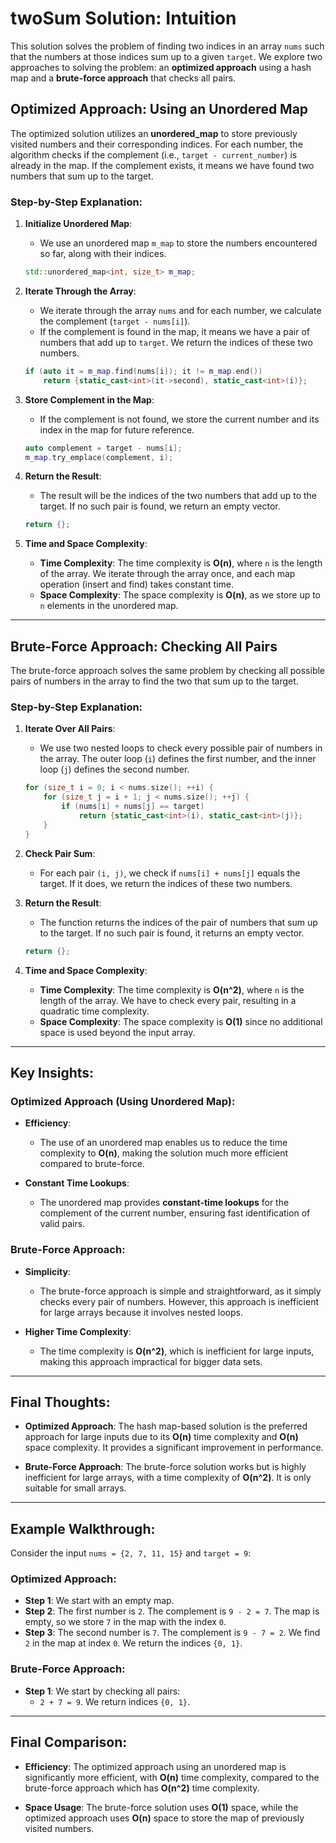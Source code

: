 # twoSum Solution: Intuition

This solution solves the problem of finding two indices in an array `nums` such that the numbers at those indices sum up to a given `target`. We explore two approaches to solving the problem: an **optimized approach** using a hash map and a **brute-force approach** that checks all pairs.

## Optimized Approach: Using an Unordered Map

The optimized solution utilizes an **unordered_map** to store previously visited numbers and their corresponding indices. For each number, the algorithm checks if the complement (i.e., `target - current_number`) is already in the map. If the complement exists, it means we have found two numbers that sum up to the target.

### Step-by-Step Explanation:

1. **Initialize Unordered Map**:
   - We use an unordered map `m_map` to store the numbers encountered so far, along with their indices.

   ```cpp
   std::unordered_map<int, size_t> m_map;
   ```

2. **Iterate Through the Array**:
   - We iterate through the array `nums` and for each number, we calculate the complement (`target - nums[i]`).
   - If the complement is found in the map, it means we have a pair of numbers that add up to `target`. We return the indices of these two numbers.

   ```cpp
   if (auto it = m_map.find(nums[i]); it != m_map.end())
       return {static_cast<int>(it->second), static_cast<int>(i)};
   ```

3. **Store Complement in the Map**:
   - If the complement is not found, we store the current number and its index in the map for future reference.

   ```cpp
   auto complement = target - nums[i];
   m_map.try_emplace(complement, i);
   ```

4. **Return the Result**:
   - The result will be the indices of the two numbers that add up to the target. If no such pair is found, we return an empty vector.

   ```cpp
   return {};
   ```

5. **Time and Space Complexity**:
   - **Time Complexity**: The time complexity is **O(n)**, where `n` is the length of the array. We iterate through the array once, and each map operation (insert and find) takes constant time.
   - **Space Complexity**: The space complexity is **O(n)**, as we store up to `n` elements in the unordered map.

---

## Brute-Force Approach: Checking All Pairs

The brute-force approach solves the same problem by checking all possible pairs of numbers in the array to find the two that sum up to the target.

### Step-by-Step Explanation:

1. **Iterate Over All Pairs**:
   - We use two nested loops to check every possible pair of numbers in the array. The outer loop (`i`) defines the first number, and the inner loop (`j`) defines the second number.

   ```cpp
   for (size_t i = 0; i < nums.size(); ++i) {
       for (size_t j = i + 1; j < nums.size(); ++j) {
           if (nums[i] + nums[j] == target)
               return {static_cast<int>(i), static_cast<int>(j)};
       }
   }
   ```

2. **Check Pair Sum**:
   - For each pair `(i, j)`, we check if `nums[i] + nums[j]` equals the target. If it does, we return the indices of these two numbers.

3. **Return the Result**:
   - The function returns the indices of the pair of numbers that sum up to the target. If no such pair is found, it returns an empty vector.

   ```cpp
   return {};
   ```

4. **Time and Space Complexity**:
   - **Time Complexity**: The time complexity is **O(n^2)**, where `n` is the length of the array. We have to check every pair, resulting in a quadratic time complexity.
   - **Space Complexity**: The space complexity is **O(1)** since no additional space is used beyond the input array.

---

## Key Insights:

### Optimized Approach (Using Unordered Map):

- **Efficiency**:
  - The use of an unordered map enables us to reduce the time complexity to **O(n)**, making the solution much more efficient compared to brute-force.
  
- **Constant Time Lookups**:
  - The unordered map provides **constant-time lookups** for the complement of the current number, ensuring fast identification of valid pairs.

### Brute-Force Approach:

- **Simplicity**:
  - The brute-force approach is simple and straightforward, as it simply checks every pair of numbers. However, this approach is inefficient for large arrays because it involves nested loops.

- **Higher Time Complexity**:
  - The time complexity is **O(n^2)**, which is inefficient for large inputs, making this approach impractical for bigger data sets.

---

## Final Thoughts:

- **Optimized Approach**: The hash map-based solution is the preferred approach for large inputs due to its **O(n)** time complexity and **O(n)** space complexity. It provides a significant improvement in performance.
  
- **Brute-Force Approach**: The brute-force solution works but is highly inefficient for large arrays, with a time complexity of **O(n^2)**. It is only suitable for small arrays.

---

## Example Walkthrough:

Consider the input `nums = {2, 7, 11, 15}` and `target = 9`:

### Optimized Approach:

- **Step 1**: We start with an empty map.
- **Step 2**: The first number is `2`. The complement is `9 - 2 = 7`. The map is empty, so we store `7` in the map with the index `0`.
- **Step 3**: The second number is `7`. The complement is `9 - 7 = 2`. We find `2` in the map at index `0`. We return the indices `{0, 1}`.

### Brute-Force Approach:

- **Step 1**: We start by checking all pairs:
  - `2 + 7 = 9`. We return indices `{0, 1}`.

---

## Final Comparison:

- **Efficiency**: The optimized approach using an unordered map is significantly more efficient, with **O(n)** time complexity, compared to the brute-force approach which has **O(n^2)** time complexity.
  
- **Space Usage**: The brute-force solution uses **O(1)** space, while the optimized approach uses **O(n)** space to store the map of previously visited numbers.

